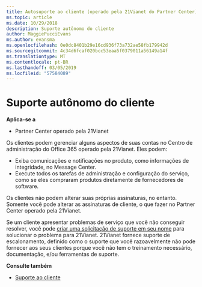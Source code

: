 ```yaml
---
title: Autosuporte ao cliente (operado pela 21Vianet do Partner Center)
ms.topic: article
ms.date: 10/29/2018
description: Suporte autônomo do cliente
author: MaggiePucciEvans
ms.author: evansma
ms.openlocfilehash: 0e0dc8401b29e16cd936f73a732ae58fb179942d
ms.sourcegitcommit: 4c34d6fcaf020bcc53eaa5f0379011a56149a14f
ms.translationtype: MT
ms.contentlocale: pt-BR
ms.lasthandoff: 03/05/2019
ms.locfileid: "57584089"
---
```

# <a name="customer-self-support"></a>Suporte autônomo do cliente

**Aplica-se a**

-   Partner Center operado pela 21Vianet

Os clientes podem gerenciar alguns aspectos de suas contas no Centro de administração do Office 365 operado pela 21Vianet. Eles podem:

-   Exiba comunicações e notificações no produto, como informações de integridade, no Message Center.
-   Execute todos os tarefas de administração e configuração do serviço, como se eles compraram produtos diretamente de fornecedores de software. 

Os clientes não podem alterar suas próprias assinaturas, no entanto. Somente você pode alterar as assinaturas de cliente, o que fazer no Partner Center operado pela 21Vianet.

Se um cliente apresentar problemas de serviço que você não conseguir resolver, você pode [criar uma solicitação de suporte em seu nome](report-problems-on-behalf-of-a-customer.md) para solucionar o problema para 21Vianet. 21Vianet fornece suporte de escalonamento, definido como o suporte que você razoavelmente não pode fornecer aos seus clientes porque você não tem o treinamento necessário, documentação, e/ou ferramentas de suporte.

**Consulte também**

-   [Suporte ao cliente](customer-support.md)





 

 




